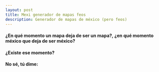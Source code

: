```yaml
---
layout: post
title: Mexi generador de mapas feos
description: Generador de mapas de méxico (pero feos)
---
```


#### ¿En qué momento un mapa deja de ser un mapa?, ¿en qué momento méxico que deja de ser méxico?

#### ¿Existe ese momento?

#### No sé, tú dime: 



<div id="observablehq-map-b7b285ad" align="center" style="width: auto; margin: 0 auto; box-sizing: border-box;"></div>

<div id="observablehq-viewof-roughness-b7b285ad"></div>
<div id="observablehq-viewof-fillWeight-b7b285ad"></div>
<div id="observablehq-viewof-hachureGap-b7b285ad"></div>
<div id="observablehq-viewof-bowing-b7b285ad"></div>
<script type="module">
import {Runtime, Inspector} from "https://cdn.jsdelivr.net/npm/@observablehq/runtime@4/dist/runtime.js";
import define from "https://api.observablehq.com/d/76d838853470aad8.js?v=3";
new Runtime().module(define, name => {
  if (name === "map") return new Inspector(document.querySelector("#observablehq-map-b7b285ad"));
  if (name === "viewof fillWeight") return new Inspector(document.querySelector("#observablehq-viewof-fillWeight-b7b285ad"));
  if (name === "viewof hachureGap") return new Inspector(document.querySelector("#observablehq-viewof-hachureGap-b7b285ad"));
  if (name === "viewof bowing") return new Inspector(document.querySelector("#observablehq-viewof-bowing-b7b285ad"));
  if (name === "viewof roughness") return new Inspector(document.querySelector("#observablehq-viewof-roughness-b7b285ad"));
});
</script>

